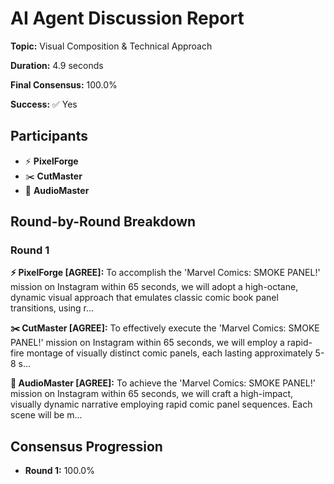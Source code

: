 # AI Agent Discussion Report

**Topic:** Visual Composition & Technical Approach

**Duration:** 4.9 seconds

**Final Consensus:** 100.0%

**Success:** ✅ Yes

## Participants

- ⚡ **PixelForge**
- ✂️ **CutMaster**
- 🎵 **AudioMaster**

## Round-by-Round Breakdown

### Round 1

**⚡ PixelForge [AGREE]:** To accomplish the 'Marvel Comics: SMOKE PANEL!' mission on Instagram within 65 seconds, we will adopt a high-octane, dynamic visual approach that emulates classic comic book panel transitions, using r...

**✂️ CutMaster [AGREE]:** To effectively execute the 'Marvel Comics: SMOKE PANEL!' mission on Instagram within 65 seconds, we will employ a rapid-fire montage of visually distinct comic panels, each lasting approximately 5-8 s...

**🎵 AudioMaster [AGREE]:** To achieve the 'Marvel Comics: SMOKE PANEL!' mission on Instagram within 65 seconds, we will craft a high-impact, visually dynamic narrative employing rapid comic panel sequences. Each scene will be m...

## Consensus Progression

- **Round 1:** 100.0%
